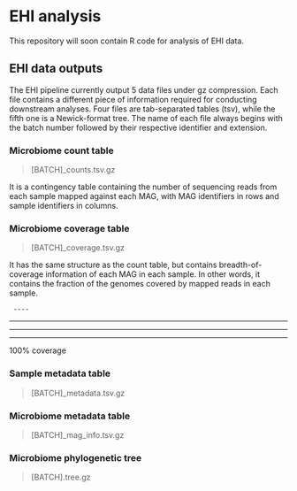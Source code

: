 # EHI analysis
This repository will soon contain R code for analysis of EHI data.

## EHI data outputs
The EHI pipeline currently output 5 data files under gz compression. Each file contains a different piece of information required for conducting downstream analyses. Four files are tab-separated tables (tsv), while the fifth one is a Newick-format tree.  The name of each file always begins with the batch number followed by their respective identifier and extension.

### Microbiome count table
> [BATCH]_counts.tsv.gz

It is a contingency table containing the number of sequencing reads from each sample mapped against each MAG, with MAG identifiers in rows and sample identifiers in columns.

### Microbiome coverage table
> [BATCH]_coverage.tsv.gz

It has the same structure as the count table, but contains breadth-of-coverage information of each MAG in each sample. In other words, it contains the fraction of the genomes covered by mapped reads in each sample.

     ----
---
----------      
__________        __________

100% coverage

### Sample metadata table
> [BATCH]_metadata.tsv.gz

### Microbiome metadata table
> [BATCH]_mag_info.tsv.gz

### Microbiome phylogenetic tree
> [BATCH].tree.gz
